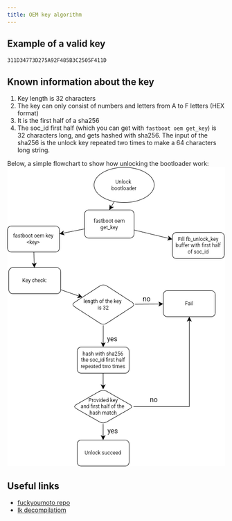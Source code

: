 ```yaml
---
title: OEM key algorithm
---
```


## Example of a valid key
```text
311D34773D275A92F485B3C2505F411D
```

## Known information about the key
1. Key length is 32 characters
2. The key can only consist of numbers and letters from A to F letters (HEX format) 
3. It is the first half of a sha256
4. The soc_id first half (which you can get with `fastboot oem get_key`) is 32 characters long, and gets hashed with sha256. The input of the sha256 is the unlock key repeated two times to make a 64 characters long string.


Below, a simple flowchart to show how unlocking the bootloader work:
![Flowchart](../../static/assets/unlock_key_algorithm.png)

## Useful links
- [fuckyoumoto repo](https://github.com/moto-penangf/fuckyoumoto)
- [lk decompilatiom](https://github.com/moto-penangf/lk_dec)

